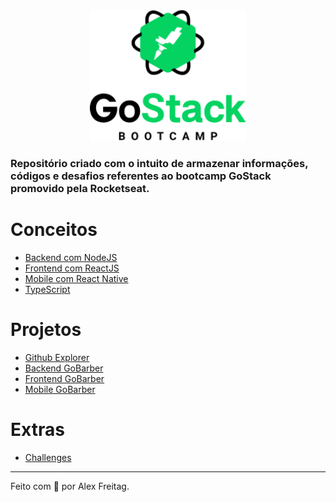 <div align="center">
  <img alt="GoStack" width="250px" src=".github/images/gostack_logo.png"  />
</div>

### Repositório criado com o intuito de armazenar informações, códigos e desafios referentes ao bootcamp GoStack promovido pela Rocketseat.

# Conceitos
 - [Backend com NodeJS](https://github.com/alexxfreitag/bootcamp_gostack/tree/master/levelOne/backendWithNodeJS)
 - [Frontend com ReactJS](https://github.com/alexxfreitag/bootcamp_gostack/tree/master/levelOne/frontendWithReactJS)
 - [Mobile com React Native](https://github.com/alexxfreitag/bootcamp_gostack/tree/master/levelOne/mobileWithReactNative)
 - [TypeScript](https://github.com/alexxfreitag/bootcamp_gostack/tree/master/levelOne/typescript)
 
# Projetos
 - [Github Explorer](https://github.com/alexxfreitag/bootcamp_gostack/tree/master/github-explorer)
 - [Backend GoBarber](https://github.com/alexxfreitag/bootcamp_gostack/tree/master/gobarber-backend)
 - [Frontend GoBarber](https://github.com/alexxfreitag/bootcamp_gostack/tree/master/gobarber-web)
 - [Mobile GoBarber](https://github.com/alexxfreitag/bootcamp_gostack/tree/master/gobarber-mobile)

# Extras
- [Challenges](https://github.com/alexxfreitag/bootcamp_gostack/tree/master/challenges)

---
Feito com :purple_heart: por Alex Freitag.
